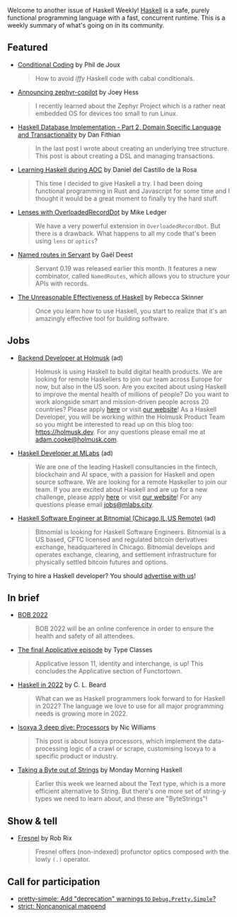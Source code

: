 Welcome to another issue of Haskell Weekly!
[Haskell](https://www.haskell.org) is a safe, purely functional programming language with a fast, concurrent runtime.
This is a weekly summary of what's going on in its community.

## Featured

- [Conditional Coding](https://blockscope.com/posts/2022-02-23-iffy-diffy.html) by Phil de Joux
  > How to avoid *iffy* Haskell code with cabal conditionals.

- [Announcing zephyr-copilot](https://joeyh.name/blog/entry/announcing_zephyr-copilot/) by Joey Hess
  > I recently learned about the Zephyr Project which is a rather neat embedded OS for devices too small to run Linux.

- [Haskell Database Implementation - Part 2, Domain Specific Language and Transactionality](https://dfithian.github.io/2021/02/18/database-implementation-part-2.html) by Dan Fithian
  > In the last post I wrote about creating an underlying tree structure. This post is about creating a DSL and managing transactions.

- [Learning Haskell during AOC](https://castillodel.github.io/aoc-haskell/) by Daniel del Castillo de la Rosa
  > This time I decided to give Haskell a try. I had been doing functional programming in Rust and Javascript for some time and I thought it would be a great moment to finally try the hard stuff.

- [Lenses with OverloadedRecordDot](https://quasimal.com/posts/2022-02-23-overloadedrecorddot-is-evil.html) by Mike Ledger
  > We have a very powerful extension in `OverloadedRecordDot`. But there is a drawback. What happens to all my code that's been using `lens` or `optics`?

- [Named routes in Servant](https://www.tweag.io/blog/2022-02-24-named-routes/) by Gaël Deest
  > Servant 0.19 was released earlier this month. It features a new combinator, called `NamedRoutes`, which allows you to structure your APIs with records.

- [The Unreasonable Effectiveness of Haskell](https://medium.com/pragmatic-programmers/the-unreasonable-effectiveness-of-haskell-48d92c2fe266) by Rebecca Skinner
  > Once you learn how to use Haskell, you start to realize that it's an amazingly effective tool for building software.

## Jobs

<!-- Runs from 2022-01-26 to 2022-02-24. -->
- [Backend Developer at Holmusk](https://jobs.lever.co/holmusk/6eefb29c-4302-40ca-aff1-8cb11def0223) (ad)
  > Holmusk is using Haskell to build digital health products. We are looking for remote Haskellers to join our team across Europe for now, but also in the US soon. Are you excited about using Haskell to improve the mental health of millions of people? Do you want to work alongside smart and mission-driven people across 20 countries? Please apply [here](https://jobs.lever.co/holmusk/6eefb29c-4302-40ca-aff1-8cb11def0223) or visit [our website](https://www.holmusk.com)! As a Haskell Developer, you will be working within the Holmusk Product Team so you might be interested to read up on this blog too: <https://holmusk.dev>. For any questions please email me at <adam.cooke@holmusk.com>.

<!-- Runs from 2021-11-04 to 2022-04-14. -->
- [Haskell Developer at MLabs](https://apply.workable.com/mlabs/j/63DAAA4AEF/) (ad)
  > We are one of the leading Haskell consultancies in the fintech, blockchain and AI space, with a passion for Haskell and open source software. We are looking for a remote Haskeller to join our team. If you are excited about Haskell and are up for a new challenge, please apply [here](https://apply.workable.com/mlabs/j/63DAAA4AEF/) or visit [our website](https://mlabs.city/)! For any questions please email <jobs@mlabs.city>.

<!-- Runs from 2022-01-06 to 2022-03-24. -->
- [Haskell Software Engineer at Bitnomial (Chicago,IL,US Remote)](https://bitnomial.com/jobs/) (ad)
  > Bitnomial is looking for Haskell Software Engineers. Bitnomial is a US based, CFTC licensed and regulated bitcoin derivatives exchange, headquartered in Chicago. Bitnomial develops and operates exchange, clearing, and settlement infrastructure for physically settled bitcoin futures and options.

Trying to hire a Haskell developer?
You should [advertise with us](https://haskellweekly.news/advertising.html)!

## In brief

- [BOB 2022](https://bobkonf.de/2022/en/)
  > BOB 2022 will be an online conference in order to ensure the health and safety of all attendees.

- [The final Applicative episode](https://typeclasses.com/news/2022-02-applicative) by Type Classes
  > Applicative lesson 11, identity and interchange, is up! This concludes the Applicative section of Functortown.

- [Haskell in 2022](https://chester-beard.medium.com/haskell-in-2022-ad5f61893b8d) by C. L. Beard
  > What can we as Haskell programmers look forward to for Haskell in 2022? The language we love to use for all major programming needs is growing more in 2022.

- [Isoxya 3 deep dive: Processors](https://www.tiredpixel.com/2022/02/16/isoxya-3-deep-dive-processors/) by Nic Williams
  > This post is about Isoxya processors, which implement the data-processing logic of a crawl or scrape, customising Isoxya to a specific product or industry.

- [Taking a Byte out of Strings](https://mmhaskell.com/blog/2022/2/17/taking-a-byte-out-of-strings) by Monday Morning Haskell
  > Earlier this week we learned about the Text type, which is a more efficient alternative to String. But there's one more set of string-y types we need to learn about, and these are "ByteStrings"!

## Show & tell

- [Fresnel](https://hackage.haskell.org/package/fresnel-0.0.0.0) by Rob Rix
  > Fresnel offers (non-indexed) profunctor optics composed with the lowly `(.)` operator.

## Call for participation

- [pretty-simple: Add "deprecation" warnings to `Debug.Pretty.Simple`?](https://github.com/cdepillabout/pretty-simple/issues/101)
- [strict: Noncanonical mappend](https://github.com/haskellari/strict/issues/35)
